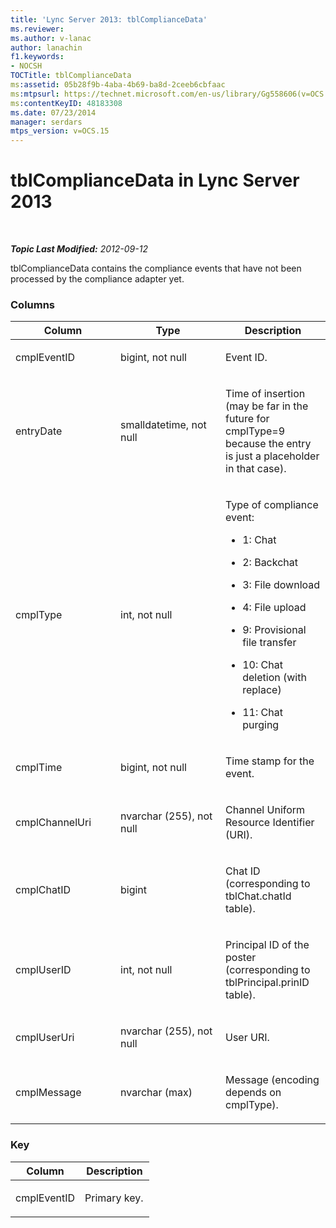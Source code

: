 ```yaml
---
title: 'Lync Server 2013: tblComplianceData'
ms.reviewer: 
ms.author: v-lanac
author: lanachin
f1.keywords:
- NOCSH
TOCTitle: tblComplianceData
ms:assetid: 05b28f9b-4aba-4b69-ba8d-2ceeb6cbfaac
ms:mtpsurl: https://technet.microsoft.com/en-us/library/Gg558606(v=OCS.15)
ms:contentKeyID: 48183308
ms.date: 07/23/2014
manager: serdars
mtps_version: v=OCS.15
---
```


<div data-xmlns="http://www.w3.org/1999/xhtml">

<div class="topic" data-xmlns="http://www.w3.org/1999/xhtml" data-msxsl="urn:schemas-microsoft-com:xslt" data-cs="https://msdn.microsoft.com/">

<div data-asp="https://msdn2.microsoft.com/asp">

# tblComplianceData in Lync Server 2013

</div>

<div id="mainSection">

<div id="mainBody">

<span> </span>

_**Topic Last Modified:** 2012-09-12_

tblComplianceData contains the compliance events that have not been processed by the compliance adapter yet.

### Columns

<table>
<colgroup>
<col style="width: 33%" />
<col style="width: 33%" />
<col style="width: 33%" />
</colgroup>
<thead>
<tr class="header">
<th>Column</th>
<th>Type</th>
<th>Description</th>
</tr>
</thead>
<tbody>
<tr class="odd">
<td><p>cmplEventID</p></td>
<td><p>bigint, not null</p></td>
<td><p>Event ID.</p></td>
</tr>
<tr class="even">
<td><p>entryDate</p></td>
<td><p>smalldatetime, not null</p></td>
<td><p>Time of insertion (may be far in the future for cmplType=9 because the entry is just a placeholder in that case).</p></td>
</tr>
<tr class="odd">
<td><p>cmplType</p></td>
<td><p>int, not null</p></td>
<td><p>Type of compliance event:</p>
<ul>
<li><p>1: Chat</p></li>
<li><p>2: Backchat</p></li>
<li><p>3: File download</p></li>
<li><p>4: File upload</p></li>
<li><p>9: Provisional file transfer</p></li>
<li><p>10: Chat deletion (with replace)</p></li>
<li><p>11: Chat purging</p></li>
</ul></td>
</tr>
<tr class="even">
<td><p>cmplTime</p></td>
<td><p>bigint, not null</p></td>
<td><p>Time stamp for the event.</p></td>
</tr>
<tr class="odd">
<td><p>cmplChannelUri</p></td>
<td><p>nvarchar (255), not null</p></td>
<td><p>Channel Uniform Resource Identifier (URI).</p></td>
</tr>
<tr class="even">
<td><p>cmplChatID</p></td>
<td><p>bigint</p></td>
<td><p>Chat ID (corresponding to tblChat.chatId table).</p></td>
</tr>
<tr class="odd">
<td><p>cmplUserID</p></td>
<td><p>int, not null</p></td>
<td><p>Principal ID of the poster (corresponding to tblPrincipal.prinID table).</p></td>
</tr>
<tr class="even">
<td><p>cmplUserUri</p></td>
<td><p>nvarchar (255), not null</p></td>
<td><p>User URI.</p></td>
</tr>
<tr class="odd">
<td><p>cmplMessage</p></td>
<td><p>nvarchar (max)</p></td>
<td><p>Message (encoding depends on cmplType).</p></td>
</tr>
</tbody>
</table>


### Key

<table>
<colgroup>
<col style="width: 50%" />
<col style="width: 50%" />
</colgroup>
<thead>
<tr class="header">
<th>Column</th>
<th>Description</th>
</tr>
</thead>
<tbody>
<tr class="odd">
<td><p>cmplEventID</p></td>
<td><p>Primary key.</p></td>
</tr>
</tbody>
</table>


</div>

<span> </span>

</div>

</div>

</div>

